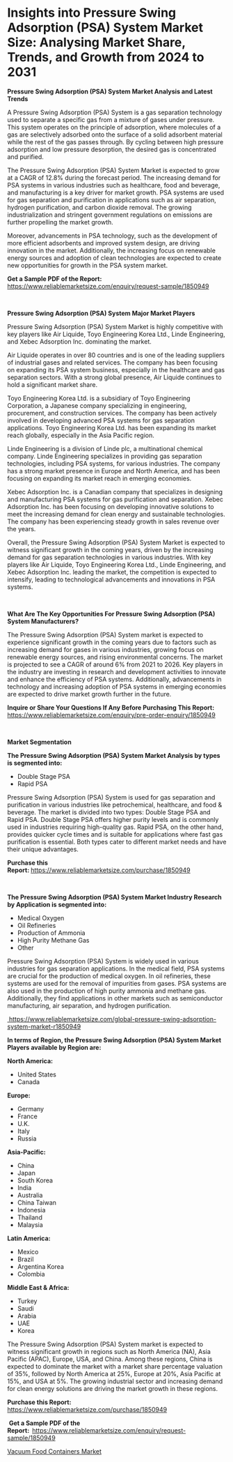 <p><h1>Insights into Pressure Swing Adsorption (PSA) System Market Size: Analysing Market Share, Trends, and Growth from 2024 to 2031</h1></p><p><strong>Pressure Swing Adsorption (PSA) System Market Analysis and Latest Trends</strong></p>
<p><p>A Pressure Swing Adsorption (PSA) System is a gas separation technology used to separate a specific gas from a mixture of gases under pressure. This system operates on the principle of adsorption, where molecules of a gas are selectively adsorbed onto the surface of a solid adsorbent material while the rest of the gas passes through. By cycling between high pressure adsorption and low pressure desorption, the desired gas is concentrated and purified.</p><p>The Pressure Swing Adsorption (PSA) System Market is expected to grow at a CAGR of 12.8% during the forecast period. The increasing demand for PSA systems in various industries such as healthcare, food and beverage, and manufacturing is a key driver for market growth. PSA systems are used for gas separation and purification in applications such as air separation, hydrogen purification, and carbon dioxide removal. The growing industrialization and stringent government regulations on emissions are further propelling the market growth.</p><p>Moreover, advancements in PSA technology, such as the development of more efficient adsorbents and improved system design, are driving innovation in the market. Additionally, the increasing focus on renewable energy sources and adoption of clean technologies are expected to create new opportunities for growth in the PSA system market.</p></p>
<p><strong>Get a Sample PDF of the Report:&nbsp;</strong> <a href="https://www.reliablemarketsize.com/enquiry/request-sample/1850949">https://www.reliablemarketsize.com/enquiry/request-sample/1850949</a></p>
<p>&nbsp;</p>
<p><strong>Pressure Swing Adsorption (PSA) System Major Market Players</strong></p>
<p><p>Pressure Swing Adsorption (PSA) System Market is highly competitive with key players like Air Liquide, Toyo Engineering Korea Ltd., Linde Engineering, and Xebec Adsorption Inc. dominating the market. </p><p>Air Liquide operates in over 80 countries and is one of the leading suppliers of industrial gases and related services. The company has been focusing on expanding its PSA system business, especially in the healthcare and gas separation sectors. With a strong global presence, Air Liquide continues to hold a significant market share.</p><p>Toyo Engineering Korea Ltd. is a subsidiary of Toyo Engineering Corporation, a Japanese company specializing in engineering, procurement, and construction services. The company has been actively involved in developing advanced PSA systems for gas separation applications. Toyo Engineering Korea Ltd. has been expanding its market reach globally, especially in the Asia Pacific region.</p><p>Linde Engineering is a division of Linde plc, a multinational chemical company. Linde Engineering specializes in providing gas separation technologies, including PSA systems, for various industries. The company has a strong market presence in Europe and North America, and has been focusing on expanding its market reach in emerging economies.</p><p>Xebec Adsorption Inc. is a Canadian company that specializes in designing and manufacturing PSA systems for gas purification and separation. Xebec Adsorption Inc. has been focusing on developing innovative solutions to meet the increasing demand for clean energy and sustainable technologies. The company has been experiencing steady growth in sales revenue over the years.</p><p>Overall, the Pressure Swing Adsorption (PSA) System Market is expected to witness significant growth in the coming years, driven by the increasing demand for gas separation technologies in various industries. With key players like Air Liquide, Toyo Engineering Korea Ltd., Linde Engineering, and Xebec Adsorption Inc. leading the market, the competition is expected to intensify, leading to technological advancements and innovations in PSA systems.</p></p>
<p>&nbsp;</p>
<p><strong>What Are The Key Opportunities For Pressure Swing Adsorption (PSA) System Manufacturers?</strong></p>
<p><p>The Pressure Swing Adsorption (PSA) System market is expected to experience significant growth in the coming years due to factors such as increasing demand for gases in various industries, growing focus on renewable energy sources, and rising environmental concerns. The market is projected to see a CAGR of around 6% from 2021 to 2026. Key players in the industry are investing in research and development activities to innovate and enhance the efficiency of PSA systems. Additionally, advancements in technology and increasing adoption of PSA systems in emerging economies are expected to drive market growth further in the future.</p></p>
<p><strong>Inquire or Share Your Questions If Any Before Purchasing This Report:</strong> <a href="https://www.reliablemarketsize.com/enquiry/pre-order-enquiry/1850949">https://www.reliablemarketsize.com/enquiry/pre-order-enquiry/1850949</a></p>
<p>&nbsp;</p>
<p><strong>Market Segmentation</strong></p>
<p><strong>The Pressure Swing Adsorption (PSA) System Market Analysis by types is segmented into:</strong></p>
<p><ul><li>Double Stage PSA</li><li>Rapid PSA</li></ul></p>
<p><p>Pressure Swing Adsorption (PSA) System is used for gas separation and purification in various industries like petrochemical, healthcare, and food & beverage. The market is divided into two types: Double Stage PSA and Rapid PSA. Double Stage PSA offers higher purity levels and is commonly used in industries requiring high-quality gas. Rapid PSA, on the other hand, provides quicker cycle times and is suitable for applications where fast gas purification is essential. Both types cater to different market needs and have their unique advantages.</p></p>
<p><strong>Purchase this Report:&nbsp;</strong><a href="https://www.reliablemarketsize.com/purchase/1850949">https://www.reliablemarketsize.com/purchase/1850949</a></p>
<p>&nbsp;</p>
<p><strong>The Pressure Swing Adsorption (PSA) System Market Industry Research by Application is segmented into:</strong></p>
<p><ul><li>Medical Oxygen</li><li>Oil Refineries</li><li>Production of Ammonia</li><li>High Purity Methane Gas</li><li>Other</li></ul></p>
<p><p>Pressure Swing Adsorption (PSA) System is widely used in various industries for gas separation applications. In the medical field, PSA systems are crucial for the production of medical oxygen. In oil refineries, these systems are used for the removal of impurities from gases. PSA systems are also used in the production of high purity ammonia and methane gas. Additionally, they find applications in other markets such as semiconductor manufacturing, air separation, and hydrogen purification.</p></p>
<p><a href="https://www.reliablemarketsize.com/global-pressure-swing-adsorption-system-market-r1850949">&nbsp;https://www.reliablemarketsize.com/global-pressure-swing-adsorption-system-market-r1850949</a></p>
<p><strong>In terms of Region, the Pressure Swing Adsorption (PSA) System Market Players available by Region are:</strong></p>
<p>
    <p> <strong> North America: </strong>
        <ul>
            <li>United States</li>
            <li>Canada</li>
        </ul>
        </p> 
    <p> <strong> Europe: </strong>
        <ul>
            <li>Germany</li>
            <li>France</li>
            <li>U.K.</li>
            <li>Italy</li>
            <li>Russia</li>
        </ul>
        </p> 
    <p> <strong> Asia-Pacific: </strong>
        <ul>
            <li>China</li>
            <li>Japan</li>
            <li>South Korea</li>
            <li>India</li>
            <li>Australia</li>
            <li>China Taiwan</li>
            <li>Indonesia</li>
            <li>Thailand</li>
            <li>Malaysia</li>
        </ul>
        </p> 
    <p> <strong> Latin America: </strong>
        <ul>
            <li>Mexico</li>
            <li>Brazil</li>
            <li>Argentina Korea</li>
            <li>Colombia</li>
        </ul>
        </p> 
    <p> <strong> Middle East & Africa: </strong>
        <ul>
            <li>Turkey</li>
            <li>Saudi</li>
            <li>Arabia</li>
            <li>UAE</li>
            <li>Korea</li>
        </ul>
    </p>
    </p>
<p><p>The Pressure Swing Adsorption (PSA) System market is expected to witness significant growth in regions such as North America (NA), Asia Pacific (APAC), Europe, USA, and China. Among these regions, China is expected to dominate the market with a market share percentage valuation of 35%, followed by North America at 25%, Europe at 20%, Asia Pacific at 15%, and USA at 5%. The growing industrial sector and increasing demand for clean energy solutions are driving the market growth in these regions.</p></p>
<p><strong>Purchase this Report: </strong><a href="https://www.reliablemarketsize.com/purchase/1850949">https://www.reliablemarketsize.com/purchase/1850949</a></p>
<p>&nbsp;<strong>Get a Sample PDF of the Report:&nbsp;&nbsp;</strong><a href="https://www.reliablemarketsize.com/enquiry/request-sample/1850949">https://www.reliablemarketsize.com/enquiry/request-sample/1850949</a></p>
<p><strong></strong></p>
<p><p><a href="https://medium.com/@joshavis90/vacuum-food-containers-market-trends-focusing-on-vacuum-food-containers-market-insight-and-1d89c90c4a4c">Vacuum Food Containers Market</a></p></p>